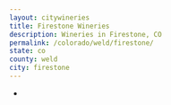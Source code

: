 ```yaml
---
layout: citywineries
title: Firestone Wineries
description: Wineries in Firestone, CO
permalink: /colorado/weld/firestone/
state: co
county: weld
city: firestone
---
```

-
